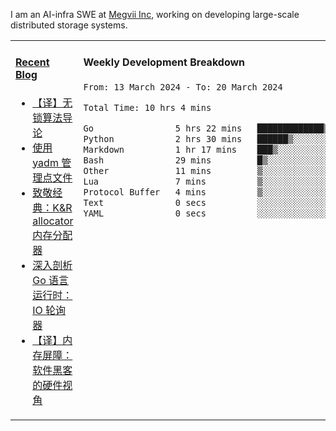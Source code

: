 I am an AI-infra SWE at [Megvii Inc](https://en.megvii.com/), working on developing large-scale distributed storage systems.

<table width="960px">
<tr>
<td valign="top" width="50%">

#### <a href="https://www.kongjun18.me" target="_blank">Recent Blog</a>

<!-- BLOG-POST-LIST:START -->
- [【译】无锁算法导论](https://kongjun18.github.io/posts/2023/07/14/)
- [使用 yadm 管理点文件](https://kongjun18.github.io/posts/2023/04/07/)
- [致敬经典：K&amp;R allocator 内存分配器](https://kongjun18.github.io/posts/2022/12/12/)
- [深入剖析 Go 语言运行时：IO 轮询器](https://kongjun18.github.io/posts/2022/11/21/)
- [【译】内存屏障：软件黑客的硬件视角](https://kongjun18.github.io/posts/2022/11/03/)
<!-- BLOG-POST-LIST:END -->

</td>
<td valign="top" width="50%">

#### Weekly Development Breakdown

<!--START_SECTION:waka-->

```txt
From: 13 March 2024 - To: 20 March 2024

Total Time: 10 hrs 4 mins

Go                5 hrs 22 mins   █████████████▒░░░░░░░░░░░   53.33 %
Python            2 hrs 30 mins   ██████▒░░░░░░░░░░░░░░░░░░   24.92 %
Markdown          1 hr 17 mins    ███▒░░░░░░░░░░░░░░░░░░░░░   12.76 %
Bash              29 mins         █▒░░░░░░░░░░░░░░░░░░░░░░░   04.84 %
Other             11 mins         ▒░░░░░░░░░░░░░░░░░░░░░░░░   01.90 %
Lua               7 mins          ▒░░░░░░░░░░░░░░░░░░░░░░░░   01.30 %
Protocol Buffer   4 mins          ▒░░░░░░░░░░░░░░░░░░░░░░░░   00.81 %
Text              0 secs          ░░░░░░░░░░░░░░░░░░░░░░░░░   00.13 %
YAML              0 secs          ░░░░░░░░░░░░░░░░░░░░░░░░░   00.01 %
```

<!--END_SECTION:waka-->
</td>
</tr>

</table>
